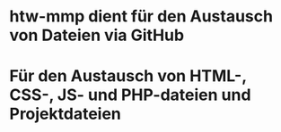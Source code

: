 # htw-mmp dient für den Austausch von Dateien via GitHub 
# Für den Austausch von HTML-, CSS-, JS- und PHP-dateien und Projektdateien
